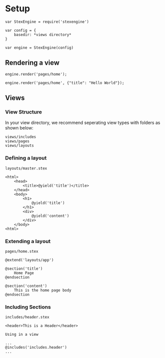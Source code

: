 # Setup

```
var StexEngine = require('stexengine')

var config = {
    basedir: *views directory*
}

var engine = StexEngine(config)

```

## Rendering a view

```
engine.render('pages/home');

engine.render('pages/home', {"title": "Hello World"});
```

## Views

### View Structure

In your view directory, we recommend seperating view types with folders as shown below:

```
views/includes
views/pages
views/layouts
```

### Defining a layout
`layouts/master.stex`

```
<html>
    <head>
        <title>@yield('title')</title>
    </head>
    <body>
        <h1>
            @yield('title')
        </h1>
        <div>
            @yield('content')
        </div>
    </body>
<html>
```

### Extending a layout
`pages/home.stex`

```
@extend('layouts/app')

@section('title')
    Home Page
@endsection

@section('content')
    This is the home page body
@endsection
```

### Including Sections
`includes/header.stex`
```
<header>This is a Header</header>
```
`Using in a view`
```
...
@includes('includes.header')
...
```